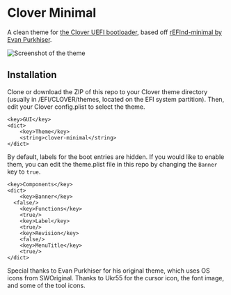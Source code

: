 # Clover Minimal
A clean theme for [the Clover UEFI bootloader](http://sourceforge.net/projects/cloverefiboot), based off [rEFInd-minimal by Evan Purkhiser](https://github.com/EvanPurkhiser/rEFInd-minimal).

![Screenshot of the theme](http://i.imgbox.com/4gssLdSI.png)

## Installation
Clone or download the ZIP of this repo to your Clover theme directory (usually in /EFI/CLOVER/themes, located on the EFI system partition). Then, edit your Clover config.plist to select the theme.
```plist
<key>GUI</key>
<dict>
	<key>Theme</key>
	<string>clover-minimal</string>
</dict>
```
By default, labels for the boot entries are hidden. If you would like to enable them, you can edit the theme.plist file in this repo by changing the `Banner` key to `true`.
```plist
<key>Components</key>
<dict>
	<key>Banner</key>
  <false/>
	<key>Functions</key>
	<true/>
	<key>Label</key>
	<true/>
	<key>Revision</key>
	<false/>
	<key>MenuTitle</key>
	<true/>
</dict>
```

Special thanks to Evan Purkhiser for his original theme, which uses OS icons from SWOriginal. Thanks to Ukr55 for the cursor icon, the font image, and some of the tool icons.
